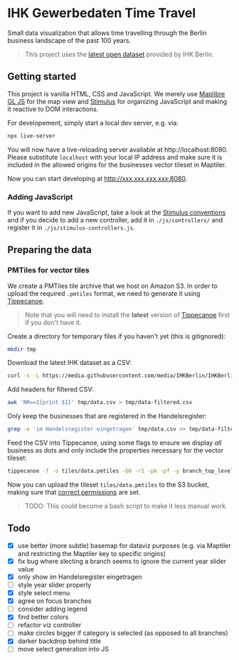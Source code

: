 # IHK Gewerbedaten Time Travel

Small data visualization that allows time travelling through the Berlin business landscape of the past 100 years.

> This project uses the [latest open dataset](https://github.com/IHKBerlin/IHKBerlin_Gewerbedaten) provided by IHK Berlin.

## Getting started

This project is vanilla HTML, CSS and JavaScript. We merely use [Maplibre GL JS](https://maplibre.org/projects/maplibre-gl-js/) for the map view and [Stimulus](https://stimulus.hotwired.dev/) for organizing JavaScript and making it reactive to DOM interactions.

For developement, simply start a local dev server, e.g. via:

```bash
npx live-server
```

You will now have a live-reloading server available at http://localhost:8080. Please substitute `localhost` with your local IP address and make sure it is included in the allowed origins for the businesses vector tileset in Maptiler.

Now you can start developing at http://xxx.xxx.xxx.xxx:8080.

### Adding JavaScript

If you want to add new JavaScript, take a look at the [Stimulus conventions](https://stimulus.hotwired.dev/handbook/introduction) and if you decide to add a new controller, add it in `./js/controllers/` and register it in `./js/stimulus-controllers.js`.

## Preparing the data

### PMTiles for vector tiles

We create a PMTiles tile archive that we host on Amazon S3. In order to upload the required `.pmtiles` format, we need to generate it using [Tippecanoe](https://github.com/felt/tippecanoe).

> Note that you will need to install the **latest** version of [Tippecanoe](https://github.com/felt/tippecanoe) first if you don't have it.

Create a directory for temporary files if you haven't yet (this is gitignored):

```bash
mkdir tmp
```

Download the latest IHK dataset as a CSV:

```bash
curl -s -L https://media.githubusercontent.com/media/IHKBerlin/IHKBerlin_Gewerbedaten/master/data/IHKBerlin_Gewerbedaten.csv -o tmp/data.csv
```

Add headers for filtered CSV:

```bash
awk 'NR==1{print $1}' tmp/data.csv > tmp/data-filtered.csv
```

Only keep the businesses that are registered in the Handelsregister:

```bash
grep -e 'im Handelsregister eingetragen' tmp/data.csv >> tmp/data-filtered.csv
```

Feed the CSV into Tippecanoe, using some flags to ensure we display _all_ business as dots and only include the properties necessary for the vector tileset:

```bash
tippecanoe -f -o tiles/data.pmtiles -b0 -r1 -pk -pf -y branch_top_level_desc -y business_age -y ihk_branch_desc -l ihk ./tmp/data-filtered.csv
```

Now you can upload the tileset `tiles/data.pmtiles` to the S3 bucket, making sure that [correct permissions](https://protomaps.com/docs/pmtiles/cloud-storage#amazon-s3) are set.

> TODO: This could become a bash script to make it less manual work.

## Todo

- [x] use better (more subtle) basemap for dataviz purposes (e.g. via Maptiler and restricting the Maptiler key to specific origins)
- [x] fix bug where slecting a branch seems to ignore the current year slider value
- [x] only show im Handelsregister eingetragen
- [ ] style year slider properly
- [x] style select menu
- [x] agree on focus branches
- [ ] consider adding legend
- [x] find better colors
- [ ] refactor viz controller
- [ ] make circles bigger if category is selected (as opposed to all branches)
- [x] darker backdrop behind title
- [ ] move select generation into JS
